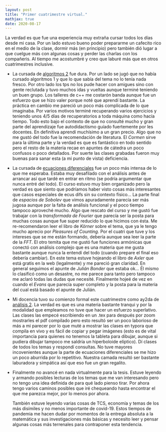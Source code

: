 ```yaml
---
layout: post
title: "Primer cuatrimestre virtual."
mathjax: true
date: 2020-08-17
---
```


La verdad es que fue una experiencia muy extraña cursar todos los días desde mi casa. Por un lado estuvo bueno poder prepararme un cafecito rico en el medio de la clase, dormir más (en principio) pero también dió lugar a que cuelgue más con algunas cosas y perder las charlas con los compañeris. Al tiempo me acostumbré y creo que laburé más que en otros cuatrimestres inclusive.

*  La cursada de <u>algoritmos 2</u> fue dura. Por un lado se jugó que no había cursado algoritmos 1 y que lo que sabía del tema no lo tenía nada fresco. Por otro lado los tps no los pude hacer con amigues sino con gente reclutada y tuvo muchos idas y vueltas aunque terminé teniendo un buen grupo. Los talleres de c++ me costarón banda aunque fue un esfuerzo que se hizo valer porque noté que aprendí bastante. La práctica en cambio me pareció un poco más complicada de lo que imaginaba. Por varios motivos terminé recuperando varios ejercicios y teniendo unos 4/5 días de recuperatorios a toda máquina como hacía tiempo. Todo esto bajo el contexto de que no consulté mucho y gran parte del aprendizaje fue autodidactismo guíado fuertemente por les docentes. En definitiva aprendí muchísimo a un gran precio. 
   Algo que no me gustó del todo fue la recomendación de literatura. El *Cormen* sirve para la última parte y la verdad es que es fantástico en todo sentido pero el resto de la materia recae en apuntes de cátedra un poco confusos o poco detallados. Por suerte las clases grabadas fueron muy buenas para sanar esta (a mi punto de vista) deficiencia.

*  La cursada de <u>ecuaciones diferenciales</u> fue un poco más intensa de lo que me esperaba. Estaba muy desafilado con el análisis antes de arrancar así que tardé en entrar en ritmo (se podría argumentar que nunca entré del todo). El curso estuvo muy bien organizado pero la verdad es que siento que podríamos haber visto cosas más interesantes que casos especiales de ecus difs sin su contexto físico... La parte final de *espacios de Sobolev* que vimos apuradamente parecía ser más jugosa aunque por la falta de análisis funcional y el poco tiempo tampoco aproveché mucho. 
   Algo que rescato del curso y me gustó fue trabajar con la *transformada de Fourier* que parecía ser la posta para muchas cosas aunque fue super reducido lo que hicimos con ésta. Me re-recomendaron leer el libro de *Körner* sobre el tema, que ya le tengo mucho aprecio por *Pleasures of Counting.* Por el cuatri que tuve y los intereses que se me están formando, debería aunque sea leer la parte de la *FFT*.
   El otro temita que me gustó fue funciones armónicas que conectó con análisis complejo que es una materia que me gusta bastante aunque nunca la entendí del todo (cuando prepare el final eso debería cambiar). En este tema estuve hojeando el libro de *Axler* que está gratis en la web (legalmente) y me pareció gran claridad.
   En general seguimos el apunte de *Julián Bonder* que estaba ok... Él mismo lo clasificó como un desastre, no me parece para tanto pero tampoco me aclaró todas las dudas que necesité. Finalmente hojeé de vez en cuando el *Evans* que parecía super completo y la posta para la materia del cual está basado el apunte de Julián.

*  Mi docencia tuvo su comienzo formal este cuatrimestre como ay2da de <u>análisis 2</u>. La verdad es que es una materia bastante tranqui y por la modalidad que empleamos no tuve que hacer un esfuerzo superlativo. Las clases las empecé escribiendo en un .tex para después por zoom mostrarles el pdf compilado pero esto resultó ser un poco laborioso de más a mi parecer por lo que muté a mostrar las clases en typora que compila en vivo y es fácil de copiar y pegar imágenes (esto es de vital importancia para quienes no tenemos la tableta para dibujar, aunque si pudiera dibujar tampoco me saldría un hiperboloide elíptico). Dí clases de todos los temas y respondí consultas. No tuve mayores incovenientes aunque la parte de ecuaciones diferenciales se me hizo un poco aburrida por lo repetitivo. Nuestra camada resultó ser bastante laburadora y simpática así que eso fue un gran regalito.

*  Finalmente no avancé en nada virtualmente para la tesis. Estuve leyendo y armando posibles lecturas de los temas que me van interesando pero no tengo una idea definida de para qué lado pienso tirar. Por ahora tengo varios caminos posibles que iré chequeando hasta encontrar el que me parezca mejor, por lo menos por ahora. 

   También estuve leyendo varias cosas de TCS, economía y temas de los más disímiles y no menos importante de covid-19. Estos tiempos de pandemia me hacen dudar por momentos de la entrega absoluta a la matemática y sus investigaciones más básicas y necesito leer y pensar algunas cosas más terrenales para contraponer esta tendencia.




